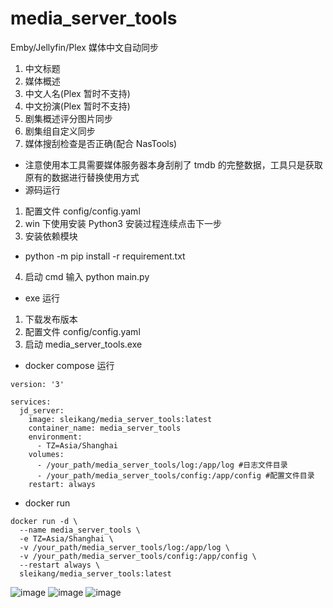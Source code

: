 # media_server_tools

Emby/Jellyfin/Plex 媒体中文自动同步

1. 中文标题
2. 媒体概述
3. 中文人名(Plex 暂时不支持)
4. 中文扮演(Plex 暂时不支持)
5. 剧集概述评分图片同步
6. 剧集组自定义同步
7. 媒体搜刮检查是否正确(配合 NasTools)

-   注意使用本工具需要媒体服务器本身刮削了 tmdb 的完整数据，工具只是获取原有的数据进行替换使用方式
-   源码运行

1. 配置文件 config/config.yaml
2. win 下使用安装 Python3 安装过程连续点击下一步
3. 安装依赖模块

-   python -m pip install -r requirement.txt

4. 启动 cmd 输入 python main.py

-   exe 运行

1. 下载发布版本
2. 配置文件 config/config.yaml
3. 启动 media_server_tools.exe

-   docker compose 运行

```
version: '3'

services:
  jd_server:
    image: sleikang/media_server_tools:latest
    container_name: media_server_tools
    environment:
      - TZ=Asia/Shanghai
    volumes:
      - /your_path/media_server_tools/log:/app/log #日志文件目录
      - /your_path/media_server_tools/config:/app/config #配置文件目录
    restart: always

```

-   docker run

```
docker run -d \
  --name media_server_tools \
  -e TZ=Asia/Shanghai \
  -v /your_path/media_server_tools/log:/app/log \
  -v /your_path/media_server_tools/config:/app/config \
  --restart always \
  sleikang/media_server_tools:latest

```

![image](https://user-images.githubusercontent.com/23020770/188265314-73610b4e-264d-4b8c-9750-e707512f7fef.png) ![image](https://user-images.githubusercontent.com/23020770/188306989-c722673e-2dac-4c79-8cb1-1a4eb3a35aa2.png) ![image](https://user-images.githubusercontent.com/23020770/202453243-255b1c95-cbdf-4f24-a215-16399a442ff6.png)
